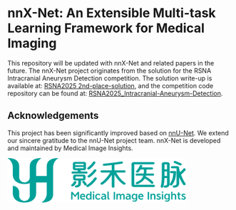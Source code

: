 # nnX-Net: An Extensible Multi-task Learning Framework for Medical Imaging

This repository will be updated with nnX-Net and related papers in the future. The nnX-Net project originates from the solution for the RSNA Intracranial Aneurysm Detection competition. The solution write-up is available at: [RSNA2025 2nd-place-solution](https://www.kaggle.com/competitions/rsna-intracranial-aneurysm-detection/writeups/2nd-place-solution), and the competition code repository can be found at: [RSNA2025_Intracranial-Aneurysm-Detection](https://github.com/PengchengShi1220/RSNA2025_Intracranial-Aneurysm-Detection).

## Acknowledgements
This project has been significantly improved based on [nnU-Net](https://github.com/MIC-DKFZ/nnUNet/tree/master). We extend our sincere gratitude to the nnU-Net project team. nnX-Net is developed and maintained by Medical Image Insights.

<img src="/documentation/assets/yh_logo.png" height="100px" />
